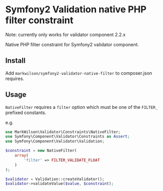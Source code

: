 # Symfony2 Validation native PHP filter constraint

Note: currently only works for validator component 2.2.x

Native PHP filter constraint for Symfony2 validator component.

## Install

Add `markwilson/symfony2-validator-native-filter` to composer.json requires.

## Usage

`NativeFilter` requires a `filter` option which must be one of the `FILTER_` prefixed constants.

e.g.

```` php
use MarkWilson\Validator\Constraints\NativeFilter;
use Symfony\Component\Validator\Constraints as Assert;
use Symfony\Component\Validator\Validation;

$constraint = new NativeFilter(
    array(
        'filter' => FILTER_VALIDATE_FLOAT
    )
);

$validator = Validation::createValidator();
$validator->validateValue($value, $constraint);
````
